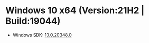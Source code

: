 # Windows 10 x64 (Version:21H2 | Build:19044)
* Windows SDK: [10.0.20348.0](https://go.microsoft.com/fwlink/?linkid=2164145)